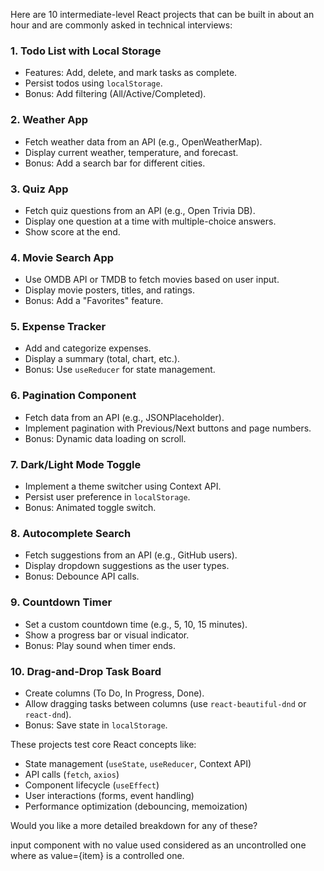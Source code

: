 Here are 10 intermediate-level React projects that can be built in about an hour and are commonly asked in technical interviews:

### 1. **Todo List with Local Storage**  
   - Features: Add, delete, and mark tasks as complete.  
   - Persist todos using `localStorage`.  
   - Bonus: Add filtering (All/Active/Completed).  

### 2. **Weather App**  
   - Fetch weather data from an API (e.g., OpenWeatherMap).  
   - Display current weather, temperature, and forecast.  
   - Bonus: Add a search bar for different cities.  

### 3. **Quiz App**  
   - Fetch quiz questions from an API (e.g., Open Trivia DB).  
   - Display one question at a time with multiple-choice answers.  
   - Show score at the end.  

### 4. **Movie Search App**  
   - Use OMDB API or TMDB to fetch movies based on user input.  
   - Display movie posters, titles, and ratings.  
   - Bonus: Add a "Favorites" feature.  

### 5. **Expense Tracker**  
   - Add and categorize expenses.  
   - Display a summary (total, chart, etc.).  
   - Bonus: Use `useReducer` for state management.  

### 6. **Pagination Component**  
   - Fetch data from an API (e.g., JSONPlaceholder).  
   - Implement pagination with Previous/Next buttons and page numbers.  
   - Bonus: Dynamic data loading on scroll.  

### 7. **Dark/Light Mode Toggle**  
   - Implement a theme switcher using Context API.  
   - Persist user preference in `localStorage`.  
   - Bonus: Animated toggle switch.  

### 8. **Autocomplete Search**  
   - Fetch suggestions from an API (e.g., GitHub users).  
   - Display dropdown suggestions as the user types.  
   - Bonus: Debounce API calls.  

### 9. **Countdown Timer**  
   - Set a custom countdown time (e.g., 5, 10, 15 minutes).  
   - Show a progress bar or visual indicator.  
   - Bonus: Play sound when timer ends.  

### 10. **Drag-and-Drop Task Board**  
   - Create columns (To Do, In Progress, Done).  
   - Allow dragging tasks between columns (use `react-beautiful-dnd` or `react-dnd`).  
   - Bonus: Save state in `localStorage`.  

These projects test core React concepts like:  
- State management (`useState`, `useReducer`, Context API)  
- API calls (`fetch`, `axios`)  
- Component lifecycle (`useEffect`)  
- User interactions (forms, event handling)  
- Performance optimization (debouncing, memoization)  

Would you like a more detailed breakdown for any of these?

input component with no value used considered as an uncontrolled one where as value={item} is a controlled one.